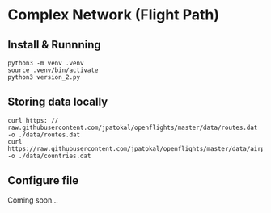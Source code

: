 # Complex Network (Flight Path)

## Install & Runnning

```
python3 -m venv .venv
source .venv/bin/activate
python3 version_2.py
```

## Storing data locally
```
curl https: // raw.githubusercontent.com/jpatokal/openflights/master/data/routes.dat -o ./data/routes.dat
curl https://raw.githubusercontent.com/jpatokal/openflights/master/data/airports.dat -o ./data/countries.dat
```

## Configure file

Coming soon...

